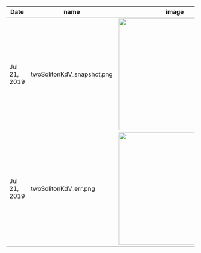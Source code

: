 | Date  | name | image | source |
|---|---|---|---|
| Jul 21, 2019 | twoSolitonKdV_snapshot.png | <img src="https://suzyi.github.io/images/twoSolitonKdV_snapshot.png" width=300px/> | |
| Jul 21, 2019 | twoSolitonKdV_err.png | <img src="https://suzyi.github.io/images/twoSolitonKdV_err.png" height=300px/> | |
